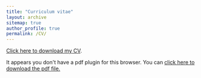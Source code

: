 ```yaml
---
title: "Curriculum vitae"
layout: archive
sitemap: true
author_profile: true
permalink: /CV/
---
```


[Click here to download my CV](/assets/documents/Rishad-CV.pdf).

<object data="/assets/documents/CV_NoraLoose.pdf" type="application/pdf" width="100%" height="70px"> 
  <p>It appears you don't have a pdf plugin for this browser.
  You can <a href="/assets/documents/CV_NoraLoose.pdf">click here to
  download the pdf file.</a></p>  
</object>

